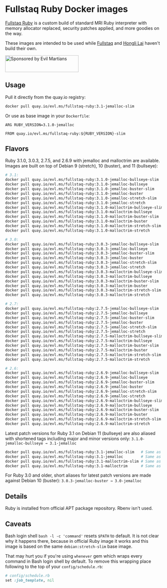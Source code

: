 Fullstaq Ruby Docker images
===========================

[Fullstaq Ruby] is a custom build of standard MRI Ruby interpreter with memory allocator replaced, security patches applied, and more goodies on the way.

These images are intended to be used while [Fullstaq] and [Hongli Lai] haven't build their own.

<a href="https://evilmartians.com/?utm_source=fullstaq-ruby-docker&utm_campaign=project_page">
<img src="https://evilmartians.com/badges/sponsored-by-evil-martians.svg" alt="Sponsored by Evil Martians" width="236" height="54">
</a>

## Usage

Pull it directly from the quay.io registry:

```sh
docker pull quay.io/evl.ms/fullstaq-ruby:3.1-jemalloc-slim
```

Or use as base image in your `Dockerfile`:

```docker
ARG RUBY_VERSION=3.1.0-jemalloc

FROM quay.io/evl.ms/fullstaq-ruby:${RUBY_VERSION}-slim
```

## Flavors

Ruby 3.1.0, 3.0.3, 2.7.5, and 2.6.9 with jemalloc and malloctrim are available. Images are built on top of Debian 9 (stretch), 10 (buster), and 11 (bullseye):

```sh
# 3.1:
docker pull quay.io/evl.ms/fullstaq-ruby:3.1.0-jemalloc-bullseye-slim
docker pull quay.io/evl.ms/fullstaq-ruby:3.1.0-jemalloc-bullseye
docker pull quay.io/evl.ms/fullstaq-ruby:3.1.0-jemalloc-buster-slim
docker pull quay.io/evl.ms/fullstaq-ruby:3.1.0-jemalloc-buster
docker pull quay.io/evl.ms/fullstaq-ruby:3.1.0-jemalloc-stretch-slim
docker pull quay.io/evl.ms/fullstaq-ruby:3.1.0-jemalloc-stretch
docker pull quay.io/evl.ms/fullstaq-ruby:3.1.0-malloctrim-bullseye-slim
docker pull quay.io/evl.ms/fullstaq-ruby:3.1.0-malloctrim-bullseye
docker pull quay.io/evl.ms/fullstaq-ruby:3.1.0-malloctrim-buster-slim
docker pull quay.io/evl.ms/fullstaq-ruby:3.1.0-malloctrim-buster
docker pull quay.io/evl.ms/fullstaq-ruby:3.1.0-malloctrim-stretch-slim
docker pull quay.io/evl.ms/fullstaq-ruby:3.1.0-malloctrim-stretch

# 3.0:
docker pull quay.io/evl.ms/fullstaq-ruby:3.0.3-jemalloc-bullseye-slim
docker pull quay.io/evl.ms/fullstaq-ruby:3.0.3-jemalloc-bullseye
docker pull quay.io/evl.ms/fullstaq-ruby:3.0.3-jemalloc-buster-slim
docker pull quay.io/evl.ms/fullstaq-ruby:3.0.3-jemalloc-buster
docker pull quay.io/evl.ms/fullstaq-ruby:3.0.3-jemalloc-stretch-slim
docker pull quay.io/evl.ms/fullstaq-ruby:3.0.3-jemalloc-stretch
docker pull quay.io/evl.ms/fullstaq-ruby:3.0.3-malloctrim-bullseye-slim
docker pull quay.io/evl.ms/fullstaq-ruby:3.0.3-malloctrim-bullseye
docker pull quay.io/evl.ms/fullstaq-ruby:3.0.3-malloctrim-buster-slim
docker pull quay.io/evl.ms/fullstaq-ruby:3.0.3-malloctrim-buster
docker pull quay.io/evl.ms/fullstaq-ruby:3.0.3-malloctrim-stretch-slim
docker pull quay.io/evl.ms/fullstaq-ruby:3.0.3-malloctrim-stretch

# 2.7:
docker pull quay.io/evl.ms/fullstaq-ruby:2.7.5-jemalloc-bullseye-slim
docker pull quay.io/evl.ms/fullstaq-ruby:2.7.5-jemalloc-bullseye
docker pull quay.io/evl.ms/fullstaq-ruby:2.7.5-jemalloc-buster-slim
docker pull quay.io/evl.ms/fullstaq-ruby:2.7.5-jemalloc-buster
docker pull quay.io/evl.ms/fullstaq-ruby:2.7.5-jemalloc-stretch-slim
docker pull quay.io/evl.ms/fullstaq-ruby:2.7.5-jemalloc-stretch
docker pull quay.io/evl.ms/fullstaq-ruby:2.7.5-malloctrim-bullseye-slim
docker pull quay.io/evl.ms/fullstaq-ruby:2.7.5-malloctrim-bullseye
docker pull quay.io/evl.ms/fullstaq-ruby:2.7.5-malloctrim-buster-slim
docker pull quay.io/evl.ms/fullstaq-ruby:2.7.5-malloctrim-buster
docker pull quay.io/evl.ms/fullstaq-ruby:2.7.5-malloctrim-stretch-slim
docker pull quay.io/evl.ms/fullstaq-ruby:2.7.5-malloctrim-stretch

# 2.6:
docker pull quay.io/evl.ms/fullstaq-ruby:2.6.9-jemalloc-bullseye-slim
docker pull quay.io/evl.ms/fullstaq-ruby:2.6.9-jemalloc-bullseye
docker pull quay.io/evl.ms/fullstaq-ruby:2.6.9-jemalloc-buster-slim
docker pull quay.io/evl.ms/fullstaq-ruby:2.6.9-jemalloc-buster
docker pull quay.io/evl.ms/fullstaq-ruby:2.6.9-jemalloc-stretch-slim
docker pull quay.io/evl.ms/fullstaq-ruby:2.6.9-jemalloc-stretch
docker pull quay.io/evl.ms/fullstaq-ruby:2.6.9-malloctrim-bullseye-slim
docker pull quay.io/evl.ms/fullstaq-ruby:2.6.9-malloctrim-bullseye
docker pull quay.io/evl.ms/fullstaq-ruby:2.6.9-malloctrim-buster-slim
docker pull quay.io/evl.ms/fullstaq-ruby:2.6.9-malloctrim-buster
docker pull quay.io/evl.ms/fullstaq-ruby:2.6.9-malloctrim-stretch-slim
docker pull quay.io/evl.ms/fullstaq-ruby:2.6.9-malloctrim-stretch
```

Latest patch versions for Ruby 3.1 on Debian 11 (bullseye) are also aliased with shortened tags including major and minor versions only: `3.1.0-jemalloc-bullseye → 3.1-jemalloc`

```sh
docker pull quay.io/evl.ms/fullstaq-ruby:3.1-jemalloc-slim   # Same as quay.io/evl.ms/fullstaq-ruby:3.0.3-jemalloc-bullseye-slim
docker pull quay.io/evl.ms/fullstaq-ruby:3.1-jemalloc        # Same as quay.io/evl.ms/fullstaq-ruby:3.0.3-jemalloc-bullseye
docker pull quay.io/evl.ms/fullstaq-ruby:3.1-malloctrim-slim # Same as quay.io/evl.ms/fullstaq-ruby:3.0.3-malloctrim-bullseye-slim
docker pull quay.io/evl.ms/fullstaq-ruby:3.1-malloctrim      # Same as quay.io/evl.ms/fullstaq-ruby:3.0.3-malloctrim-bullseye
```

For Ruby 3.0 and older, short aliases for latest patch versions are made against Debian 10 (buster): `3.0.3-jemalloc-buster → 3.0-jemalloc`


## Details

Ruby is installed from official APT package repository. Rbenv isn't used.

## Caveats

Bash login shell `bash -l -c 'command'` resets `$PATH` to default. It is not clear why it happens there, because in official Ruby image it works and this image is based on the same `debian:stretch-slim` base image.

That may hurt you if you're using `whenever` gem which wraps every command in Bash login shell by default. To remove this wrapping place following to the top of your `config/schedule.rb`:

```ruby
# config/schedule.rb
set :job_template, nil
```

[Fullstaq Ruby]: https://fullstaqruby.org/ "Ruby, optimized for production"
[Hongli Lai]: https://www.joyfulbikeshedding.com/
[Fullstaq]: https://fullstaq.com/
